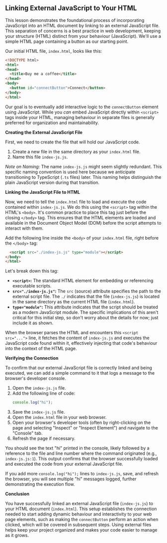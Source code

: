 ## Linking External JavaScript to Your HTML

This lesson demonstrates the foundational process of incorporating JavaScript into an HTML document by linking to an external JavaScript file. This separation of concerns is a best practice in web development, keeping your structure (HTML) distinct from your behaviour (JavaScript). We'll use a simple HTML page containing a button as our starting point.

Our initial HTML file, `index.html`, looks like this:

```html
<!DOCTYPE html>
<html>
<head>
  <title>Buy me a coffee</title>
</head>
<body>
  <button id="connectButton">Connect</button>
</body>
</html>
```

Our goal is to eventually add interactive logic to the `connectButton` element using JavaScript. While you *can* embed JavaScript directly within `<script>` tags inside your HTML, managing behaviour in separate files is generally preferred for organization and maintainability.

**Creating the External JavaScript File**

First, we need to create the file that will hold our JavaScript code.

1.  Create a new file in the same directory as your `index.html` file.
2.  Name this file `index-js.js`.

*Note on Naming:* The name `index-js.js` might seem slightly redundant. This specific naming convention is used here because we anticipate transitioning to TypeScript (`.ts` files) later. This naming helps distinguish the plain JavaScript version during that transition.

**Linking the JavaScript File to HTML**

Now, we need to tell the `index.html` file to load and execute the code contained within `index-js.js`. We do this using the `<script>` tag within the HTML's `<body>`. It's common practice to place this tag just before the closing `</body>` tag. This ensures that the HTML elements are loaded and available in the Document Object Model (DOM) before the script attempts to interact with them.

Add the following line inside the `<body>` of your `index.html` file, right before the `</body>` tag:

```html
  <script src="./index-js.js" type="module"></script>
</body>
</html>
```

Let's break down this tag:

*   **`<script>`:** The standard HTML element for embedding or referencing executable scripts.
*   **`src="./index-js.js"`:** The `src` (source) attribute specifies the path to the external script file. The `./` indicates that the file (`index-js.js`) is located in the same directory as the current HTML file (`index.html`).
*   **`type="module"`:** This attribute indicates that the script should be treated as a modern JavaScript module. The specific implications of this aren't critical for this initial step, so don't worry about the details for now; just include it as shown.

When the browser parses the HTML and encounters this `<script src="...">` line, it fetches the content of `index-js.js` and executes the JavaScript code found within it, effectively injecting that code's behaviour into the context of the HTML page.

**Verifying the Connection**

To confirm that our external JavaScript file is correctly linked and being executed, we can add a simple command to it that logs a message to the browser's developer console.

1.  Open the `index-js.js` file.
2.  Add the following line of code:
    ```javascript
    console.log("hi");
    ```
3.  Save the `index-js.js` file.
4.  Open the `index.html` file in your web browser.
5.  Open your browser's developer tools (often by right-clicking on the page and selecting "Inspect" or "Inspect Element") and navigate to the "Console" tab.
6.  Refresh the page if necessary.

You should see the text "hi" printed in the console, likely followed by a reference to the file and line number where the command originated (e.g., `index-js.js:1`). This output confirms that the browser successfully loaded and executed the code from your external JavaScript file.

If you add more `console.log("hi");` lines to `index-js.js`, save, and refresh the browser, you will see multiple "hi" messages logged, further demonstrating the execution flow.

**Conclusion**

You have successfully linked an external JavaScript file (`index-js.js`) to your HTML document (`index.html`). This setup establishes the connection needed to start adding dynamic behaviour and interactivity to your web page elements, such as making the `connectButton` perform an action when clicked, which will be covered in subsequent steps. Using external files helps keep your project organized and makes your code easier to manage as it grows.
